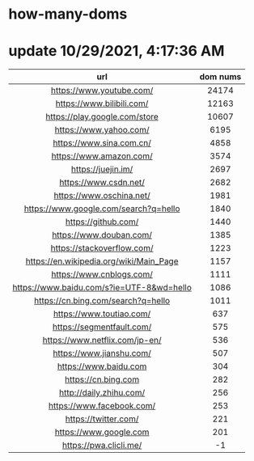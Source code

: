 # how-many-doms

# update 10/29/2021, 4:17:36 AM

url | dom nums
:-: | :-:
https://www.youtube.com/ | 24174
https://www.bilibili.com/ | 12163
https://play.google.com/store | 10607
https://www.yahoo.com/ | 6195
https://www.sina.com.cn/ | 4858
https://www.amazon.com/ | 3574
https://juejin.im/ | 2697
https://www.csdn.net/ | 2682
https://www.oschina.net/ | 1981
https://www.google.com/search?q=hello | 1840
https://github.com/ | 1440
https://www.douban.com/ | 1385
https://stackoverflow.com/ | 1223
https://en.wikipedia.org/wiki/Main_Page | 1157
https://www.cnblogs.com/ | 1111
https://www.baidu.com/s?ie=UTF-8&wd=hello | 1086
https://cn.bing.com/search?q=hello | 1011
https://www.toutiao.com/ | 637
https://segmentfault.com/ | 575
https://www.netflix.com/jp-en/ | 536
https://www.jianshu.com/ | 507
https://www.baidu.com | 304
https://cn.bing.com | 282
http://daily.zhihu.com/ | 256
https://www.facebook.com/ | 253
https://twitter.com/ | 221
https://www.google.com | 201
https://pwa.clicli.me/ | -1
